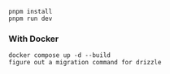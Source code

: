 ```
pnpm install
pnpm run dev
```

### With Docker

```
docker compose up -d --build
figure out a migration command for drizzle
```
